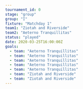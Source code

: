 ```yaml
---
tournament_id: 0
stage: "group"
group: "I"
fixture: "Matchday 1"
team1: "Ziotah and Riverside"
team2: "Aeterno Tranquillitas"
status: "played"
date: 2020-03-25T16:00:00Z
goals:
  - team: "Aeterno Tranquillitas"
  - team: "Aeterno Tranquillitas"
  - team: "Aeterno Tranquillitas"
  - team: "Aeterno Tranquillitas"
  - team: "Aeterno Tranquillitas"
  - team: "Ziotah and Riverside"
  - team: "Ziotah and Riverside"
---
```

